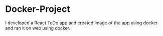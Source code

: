 # Docker-Project
I developed a React ToDo app and created image of the app using docker and ran it on web using docker.
